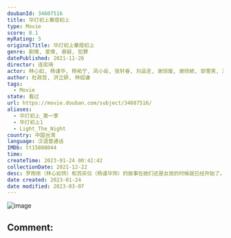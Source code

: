 ```yaml
---
doubanId: 34607516
title: 华灯初上華燈初上
type: Movie
score: 8.1
myRating: 5
originalTitle: 华灯初上華燈初上
genre: 剧情, 爱情, 悬疑, 犯罪
datePublished: 2021-11-26
director: 连奕琦
actor: 林心如, 杨谨华, 杨祐宁, 凤小岳, 张轩睿, 刘品言, 谢琼煖, 谢欣颖, 郭雪芙, 江宜蓉, 胡玮杰, 章广辰, 谢雨芝, 刘敬, 霍建华, 郑元畅, 王柏杰, 修杰楷, 李李仁, 加贺美智久, 屈中恒, 林𬀩恒, 任容萱, 许光汉, 沈孟生, 王月, 温升豪, 蔡君茹, 马念先, 海裕芬, 钟承翰, 陈博正, 范瑞君, 林哲熹, 宋柏纬, 应采灵, 北村丰晴, 郭文颐, 吴昆达, 林柏宏, 王渝萱, 林禹, 朱宥丞
author: 杜政哲, 洪立妍, 林绍谦
tags:
  - Movie
state: 看过
url: https://movie.douban.com/subject/34607516/
aliases:
  - 华灯初上_第一季
  - 华灯初上1
  - Light_The_Night
country: 中国台湾
language: 汉语普通话
IMDb: tt15808044
time: 
createTime: 2023-01-24 00:42:42
collectionDate: 2021-12-22
desc: 罗雨侬（林心如饰）和苏庆仪（杨谨华饰）的故事在她们还是女孩的时候就已经开始了。生长背景与个性天差地别的两人，命运却将她们紧紧绑在一起她们合力顶下一间在林森北路条通的酒店“光”。原本以为这家店将...
date created: 2023-01-24
date modified: 2023-03-07
---
```


![image](p2674746675.jpg)

Comment:
---
